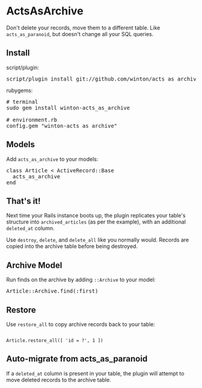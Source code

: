 ActsAsArchive
=============

Don't delete your records, move them to a different table.
Like <code>acts\_as\_paranoid</code>, but doesn't change all your SQL queries.

Install
-------

script/plugin:

<pre>
script/plugin install git://github.com/winton/acts_as_archive.git
</pre>

rubygems:

<pre>
# terminal
sudo gem install winton-acts_as_archive

# environment.rb
config.gem "winton-acts_as_archive"
</pre>

Models
------

Add <code>acts\_as\_archive</code> to your models:

<pre>
class Article < ActiveRecord::Base
  acts_as_archive
end
</pre>

That's it!
----------

Next time your Rails instance boots up, the plugin replicates your table's structure into
<code>archived\_articles</code> (as per the example), with an additional <code>deleted\_at</code> column.

Use <code>destroy</code>, <code>delete</code>, and <code>delete_all</code> like you normally would.
Records are copied into the archive table before being destroyed.

Archive Model
-------------

Run finds on the archive by adding <code>::Archive</code> to your model:

<pre>
Article::Archive.find(:first)
</pre>

Restore
-------

Use <code>restore\_all</code> to copy archive records back to your table:

<code>
Article.restore_all([ 'id = ?', 1 ])
</code>

Auto-migrate from acts\_as\_paranoid
------------------------------------

If a <code>deleted\_at</code> column is present in your table, the plugin will attempt to move deleted
records to the archive table.